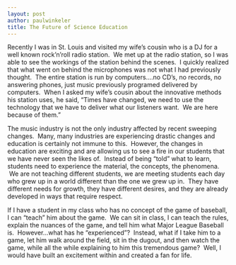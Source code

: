 ```yaml
---
layout: post
author: paulwinkeler
title: The Future of Science Education
---
```

Recently I was in St. Louis and visited my wife’s cousin who is a DJ for a well known rock’n’roll radio station.  We met up at the radio station, so I was able to see the workings of the station behind the scenes.  I quickly realized that what went on behind the microphones was not what I had previously thought.  The entire station is run by computers….no CD’s, no records, no answering phones, just music previously programed delivered by computers.  When I asked my wife’s cousin about the innovative methods his station uses, he said, “Times have changed, we need to use the technology that we have to deliver what our listeners want.  We are here because of them.”

The music industry is not the only industry affected by recent sweeping changes.  Many, many industries are experiencing drastic changes and education is certainly not immune to this.  However, the changes in education are exciting and are allowing us to see a fire in our students that we have never seen the likes of.  Instead of being “told” what to learn, students need to experience the material, the concepts, the phenomena.  We are not teaching different students, we are meeting students each day who grew up in a world different than the one we grew up in.  They have different needs for growth, they have different desires, and they are already developed in ways that require respect.

If I have a student in my class who has no concept of the game of baseball, I can “teach” him about the game.  We can sit in class, I can teach the rules, explain the nuances of the game, and tell him what Major League Baseball is.  However...what has he “experienced”?  Instead, what if I take him to a game, let him walk around the field, sit in the dugout, and then watch the game, while all the while explaining to him this tremendous game?  Well, I would have built an excitement within and created a fan for life.  
